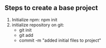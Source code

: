 ## Steps to create a base project

1.  Initialize npm: npm init
2.  initialize repository on git:
    - git init
    - git add
    - commit -m "added initial files to project"

